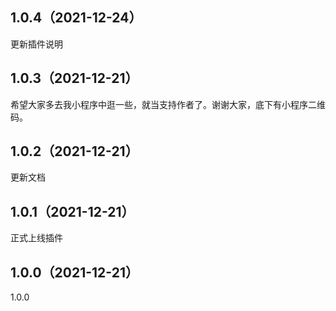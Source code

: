 ## 1.0.4（2021-12-24）
更新插件说明
## 1.0.3（2021-12-21）
希望大家多去我小程序中逛一些，就当支持作者了。谢谢大家，底下有小程序二维码。
## 1.0.2（2021-12-21）
更新文档
## 1.0.1（2021-12-21）
正式上线插件
## 1.0.0（2021-12-21）
1.0.0
